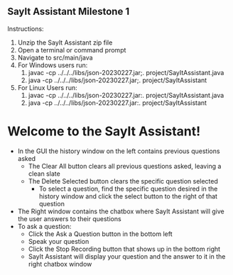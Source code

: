 ## SayIt Assistant Milestone 1

Instructions:
1. Unzip the SayIt Assistant zip file
2. Open a terminal or command prompt
2. Navigate to src/main/java
3. For Windows users run:
    1. javac -cp ../../../libs/json-20230227.jar;. project/SayItAssistant.java
    2. java -cp ../../../libs/json-20230227.jar;. project/SayItAssistant
4. For Linux Users run:
    1. javac -cp ../../../libs/json-20230227.jar:. project/SayItAssistant.java
    2. java -cp ../../../libs/json-20230227.jar:. project/SayItAssistant

# Welcome to the SayIt Assistant!
- In the GUI the history window on the left contains previous questions asked
    - The Clear All button clears all previous questions asked, leaving a clean slate
    - The Delete Selected button clears the specific question selected
        - To select a question, find the specific question desired in the history window and click the select button to the right of that question
- The Right window contains the chatbox where SayIt Assistant will give the user answers to their questions
- To ask a question: 
    - Click the Ask a Question button in the bottom left
    - Speak your question
    - Click the Stop Recording button that shows up in the bottom right
    - SayIt Assistant will display your question and the answer to it in the right chatbox window